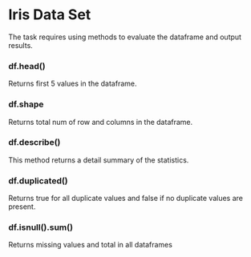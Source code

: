 
# Iris  Data Set

The task requires using methods to evaluate the dataframe and output results.

### df.head()
Returns first 5 values in the dataframe.

### df.shape
Returns total num of row and columns in the dataframe.

### df.describe()
This method returns a detail summary of the statistics.

### df.duplicated()
Returns true for all  duplicate values and false if no duplicate values are present.

### df.isnull().sum()
Returns missing values and total in all  dataframes
